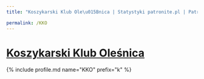```yaml
---
title: "Koszykarski Klub Ole\u015Bnica | Statystyki patronite.pl | Patromierz"

permalink: /KKO
---
```


# [Koszykarski Klub Oleśnica](https://patronite.pl/KKO)

{% include profile.md name="KKO" prefix="k" %}
